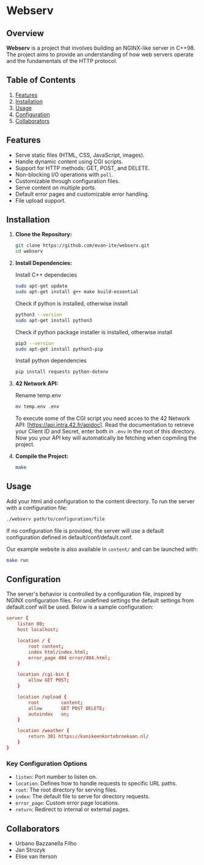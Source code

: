 # Webserv

## Overview

**Webserv** is a project that involves building an NGINX-like server in C++98. The project aims to provide an understanding of how web servers operate and the fundamentals of the HTTP protocol.

## Table of Contents

1. [Features](#features)
2. [Installation](#installation)
3. [Usage](#usage)
4. [Configuration](#configuration)
5. [Collaborators](#collaborators)

## Features

- Serve static files (HTML, CSS, JavaScript, images).
- Handle dynamic content using CGI scripts.
- Support for HTTP methods: GET, POST, and DELETE.
- Non-blocking I/O operations with `poll`.
- Customizable through configuration files.
- Serve content on multiple ports.
- Default error pages and customizable error handling.
- File upload support.

## Installation

1. **Clone the Repository:**

	```sh
	git clone https://github.com/evan-ite/webserv.git
	cd webserv
	```

2. **Install Dependencies:**

	Install C++ dependecies
	```sh
	sudo apt-get update
	sudo apt-get install g++ make build-essential
	```

	Check if python is installed, otherwise install
	```sh
	python3 --version
	sudo apt-get install python3
	```

	Check if python package installer is installed, otherwise install
	```sh
	pip3 --version
	sudo apt-get install python3-pip
	```

	Install python dependencies
	```sh
	pip install requests python-dotenv
	```

3. **42 Network API:**

	Rename temp.env
	```sh
	mv temp.env .env
	```
	To execute some of the CGI script you need acces to the 42 Network API:  [https://api.intra.42.fr/apidoc]. Read the documentation to retrieve your Client ID and Secret, enter both in `.env` in the root of this directory. Now you your API key will automatically be fetching when copmiling the project.

4. **Compile the Project:**

	```sh
	make
	```

## Usage

Add your html and configuration to the content directory. To run the server with a configuration file:

```sh
./webserv path/to/configuration/file
```

If no configuration file is provided, the server will use a default configuration defined in default/conf/default.conf.

Our example website is also available in `content/` and can be launched with:

```sh
make run
```

## Configuration

The server's behavior is controlled by a configuration file, inspired by NGINX configuration files. For undefined settings the default settings from default.conf will be used. Below is a sample configuration:

```conf
server {
	listen 80;
	host localhost;

	location / {
		root content;
		index html/index.html;
		error_page 404 error/404.html;
	}

	location /cgi-bin {
		allow GET POST;
	}

	location /upload {
		root		content;
		allow		GET POST DELETE;
		autoindex	on;
	}

	location /weather {
		return 301 https://kanikeenkortebroekaan.nl/
	}
}
```

### Key Configuration Options

- `listen`: Port number to listen on.
- `location`: Defines how to handle requests to specific URL paths.
- `root`: The root directory for serving files.
- `index`: The default file to serve for directory requests.
- `error_page`: Custom error page locations.
- `return`: Redirect to internal or external pages.


## Collaborators
- Urbano Bazzanella Filho
- Jan Strozyk
- Elise van Iterson
